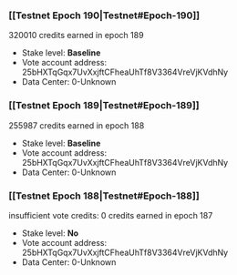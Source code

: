 ### [[Testnet Epoch 190|Testnet#Epoch-190]]
320010 credits earned in epoch 189
* Stake level: **Baseline** 
* Vote account address: 25bHXTqGqx7UvXxjftCFheaUhTf8V3364VreVjKVdhNy
* Data Center: 0-Unknown
### [[Testnet Epoch 189|Testnet#Epoch-189]]
255987 credits earned in epoch 188
* Stake level: **Baseline** 
* Vote account address: 25bHXTqGqx7UvXxjftCFheaUhTf8V3364VreVjKVdhNy
* Data Center: 0-Unknown
### [[Testnet Epoch 188|Testnet#Epoch-188]]
insufficient vote credits: 0 credits earned in epoch 187
* Stake level: **No** 
* Vote account address: 25bHXTqGqx7UvXxjftCFheaUhTf8V3364VreVjKVdhNy
* Data Center: 0-Unknown